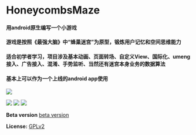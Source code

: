 # HoneycombsMaze
#### 用android原生编写一个小游戏
#### 游戏是按照《最强大脑》中“蜂巢迷宫”为原型，锻炼用户记忆和空间思维能力
#### 适合初学者学习，项目涉及基本动画、页面转场、自定义View、国际化、umeng接入、广告接入、混淆、手势监听、当然还有迷宫本身业务的数据算法
#### 基本上可以作为一个上线的android app使用

[![](https://raw.githubusercontent.com/raybest4u/HoneycombsMaze/master/image/16.png)](https://raw.githubusercontent.com/raybest4u/HoneycombsMaze/master/image/honey-release.apk)

[![](https://raw.githubusercontent.com/raybest4u/HoneycombsMaze/master/image/1.jpg)](https://raw.githubusercontent.com/raybest4u/HoneycombsMaze/master/image/honey-release.apk) [![](https://raw.githubusercontent.com/raybest4u/HoneycombsMaze/master/image/2.jpg)](https://raw.githubusercontent.com/raybest4u/HoneycombsMaze/master/image/honey-release.apk) [![](https://raw.githubusercontent.com/raybest4u/HoneycombsMaze/master/image/3.jpg)](https://raw.githubusercontent.com/raybest4u/HoneycombsMaze/master/image/honey-release.apk)



**Beta version** [beta version](https://raw.githubusercontent.com/raybest4u/HoneycombsMaze/master/image/honey-release.apk)

**License:** [GPLv2](https://raw.githubusercontent.com/raybest4u/HoneycombsMaze/master/LICENSE.txt)

